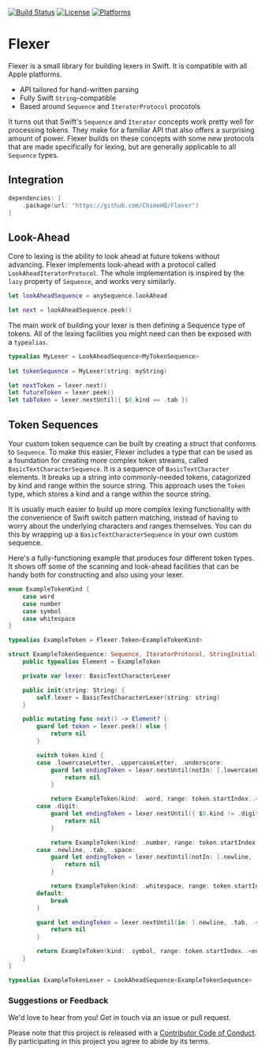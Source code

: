 [![Build Status][build status badge]][build status]
[![License][license badge]][license]
[![Platforms][platforms badge]][platforms]

# Flexer

Flexer is a small library for building lexers in Swift. It is compatible with all Apple platforms.

- API tailored for hand-written parsing
- Fully Swift `String`-compatible
- Based around `Sequence` and `IteratorProtocol` procotols

It turns out that Swift's `Sequence` and `Iterator` concepts work pretty well for processing tokens. They make for a familiar API that also offers a surprising amount of power. Flexer builds on these concepts with some new protocols that are made specifically for lexing, but are generally applicable to all `Sequence` types.

## Integration

```swift
dependencies: [
    .package(url: "https://github.com/ChimeHQ/Flexer")
]
```

## Look-Ahead

Core to lexing is the ability to look ahead at future tokens without advancing. Flexer implements look-ahead with a protocol called `LookAheadIteratorProtocol`. The whole implementation is inspired by the `lazy` property of `Sequence`, and works very similarly.

```swift
let lookAheadSequence = anySequence.lookAhead

let next = lookAheadSequence.peek()
```

The main work of building your lexer is then defining a Sequence type of tokens. All of the lexing facilities you might need can then be exposed with a `typealias`.

```swift
typealias MyLexer = LookAheadSequence<MyTokenSequence>
  
let tokenSequence = MyLexer(string: myString)

let nextToken = lexer.next()
let futureToken = lexer.peek()
let tabToken = lexer.nextUntil({ $0.kind == .tab })
```

## Token Sequences

Your custom token sequence can be built by creating a struct that conforms to `Sequence`. To make this easier, Flexer includes a type that can be used as a foundation for creating more complex token streams, called `BasicTextCharacterSequence`. It is a sequence of `BasicTextCharacter` elements. It breaks up a string into commonly-needed tokens, catagorized by kind and range within the source string. This approach uses the `Token` type, which stores a kind and a range within the source string.

It is usually much easier to build up more complex lexing functionality with the convenience of Swift switch pattern matching, instead of having to worry about the underlying characters and ranges themselves. You can do this by wrapping up a `BasicTextCharacterSequence` in your own custom sequence.

Here's a fully-functioning example that produces four different token types. It shows off some of the scanning and look-ahead facilities that can be handy both for constructing and also using your lexer.

```swift
enum ExampleTokenKind {
    case word
    case number
    case symbol
    case whitespace
}

typealias ExampleToken = Flexer.Token<ExampleTokenKind>

struct ExampleTokenSequence: Sequence, IteratorProtocol, StringInitializable {
    public typealias Element = ExampleToken

    private var lexer: BasicTextCharacterLexer

    public init(string: String) {
        self.lexer = BasicTextCharacterLexer(string: string)
    }

    public mutating func next() -> Element? {
        guard let token = lexer.peek() else {
            return nil
        }

        switch token.kind {
        case .lowercaseLetter, .uppercaseLetter, .underscore:
            guard let endingToken = lexer.nextUntil(notIn: [.lowercaseLetter, .uppercaseLetter, .underscore, .digit]) else {
                return nil
            }

            return ExampleToken(kind: .word, range: token.startIndex..<endingToken.endIndex)
        case .digit:
            guard let endingToken = lexer.nextUntil({ $0.kind != .digit }) else {
                return nil
            }

            return ExampleToken(kind: .number, range: token.startIndex..<endingToken.endIndex)
        case .newline, .tab, .space:
            guard let endingToken = lexer.nextUntil(notIn: [.newline, .tab, .space]) else {
                return nil
            }

            return ExampleToken(kind: .whitespace, range: token.startIndex..<endingToken.endIndex)
        default:
            break
        }

        guard let endingToken = lexer.nextUntil(in: [.newline, .tab, .space, .lowercaseLetter, .uppercaseLetter, .underscore, .digit]) else {
            return nil
        }

        return ExampleToken(kind: .symbol, range: token.startIndex..<endingToken.endIndex)
    }
}

typealias ExampleTokenLexer = LookAheadSequence<ExampleTokenSequence>
```

### Suggestions or Feedback

We'd love to hear from you! Get in touch via an issue or pull request.

Please note that this project is released with a [Contributor Code of Conduct](CODE_OF_CONDUCT.md). By participating in this project you agree to abide by its terms.

[build status]: https://github.com/ChimeHQ/Flexer/actions
[build status badge]: https://github.com/ChimeHQ/Flexer/workflows/CI/badge.svg
[license]: https://opensource.org/licenses/BSD-3-Clause
[license badge]: https://img.shields.io/github/license/ChimeHQ/Flexer
[platforms]: https://swiftpackageindex.com/ChimeHQ/Flexer
[platforms badge]: https://img.shields.io/endpoint?url=https%3A%2F%2Fswiftpackageindex.com%2Fapi%2Fpackages%2FChimeHQ%2FFlexer%2Fbadge%3Ftype%3Dplatforms
